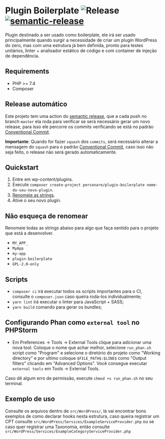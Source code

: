# Plugin Boilerplate ![Release](https://github.com/Personare/plugin-boilerplate/workflows/Release/badge.svg) [![semantic-release](https://img.shields.io/badge/%20%20%F0%9F%93%A6%F0%9F%9A%80-semantic--release-e10079.svg)](https://github.com/semantic-release/semantic-release)
Plugin destinado a ser usado como boilerplate, ele irá ser usado principalmente quando surgir a necessidade de criar um plugin WordPress do zero, 
mas com uma estrutura já bem definida, pronto para testes unitários, linter + analisador estático de código e com container de injeção de dependência.
## Requirements
* PHP >= 7.4
* Composer
## Release automático
Este projeto tem uma action do [semantic release](https://github.com/semantic-release/semantic-release), que a cada push no branch `master` ela roda para verificar se será necessário gerar um novo release, para isso ele percorre os commits verificando se está no padrão [Conventional Commit](https://www.conventionalcommits.org/en/v1.0.0/).

**Importante**: Quando for fazer `squash` dos `commits`, será necessário alterar a mensagem do `squash` para o padrão [Conventional Commit](https://www.conventionalcommits.org/en/v1.0.0/), caso isso não seja feito, o release não será gerado automaticamente.
## Quickstart
1. Entre em wp-content/plugins.
1. Execute `composer create-project personare/plugin-boilerplate nome-do-seu-novo-plugin`.
1. [Renomeie as strings](#não-esqueça-de-renomear).
1. Ative o seu novo plugin.
## Não esqueça de renomear
Renomeie todas as strings abaixo para algo que faça sentido para o projeto que está a desenvolver.
* `MY_APP_`
* `MyApp`
* `my-app`
* `plugin-boilerplate`
* `GPL-2.0-only`
## Scripts
* `composer ci` irá executar todos os scripts importantes para o CI, consulte o `composer.json` caso queira roda-los individualmente;
* `yarn lint` irá executar o linter para JavaScript + SASS;
* `yarn build` comando para gerar os bundles;
## Configurando Phan como `external tool` no PHPStorm
* Em Preferences -> Tools -> External Tools clique para adicionar uma nova tool. Coloque o nome que achar melhor, selecione
`run_phan.sh` script como "Program" e selecione o diretório do projeto como "Working directory" e por ultimo coloque `$FILE_PATH$:$LINE$`
como "Output filters" clicando em "Advanced Options". Você consegue executar `external tools` em Tools -> External Tools.

Caso dê algum erro de permissão, execute `chmod +x run_phan.sh` no seu terminal.
## Exemplo de uso
Consulte os arquivos dentro de `src/WordPress/`, lá vai encontrar bons exemplos de como declarar hooks nesta estrutura,
caso queira registrar um CPT consulte `src/WordPress/Services/ExampleServiceProvider.php` ou se caso quer registrar uma
Taxonomia, então consulte `src/WordPress/Services/ExampleCategoryServiceProvider.php`
